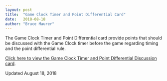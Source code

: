 ```yaml
---
layout: post
title:  "Game Clock Timer and Point Differential Card"
date:   2018-08-18
author: "Bruce Maurer"
---
```


The Game Clock Timer and Point Differential card provide points that should be
discussed with the Game Clock timer before the game regarding timing and the
point differential rule.

[Click here to view the Game Clock Timer and Point Differential Discussion card](https://storage.googleapis.com/ohsaa-websites/mechanics/2018-Game-Clock-Operator-and-Point-Differential-Cards.pdf).

Updated August 18, 2018
